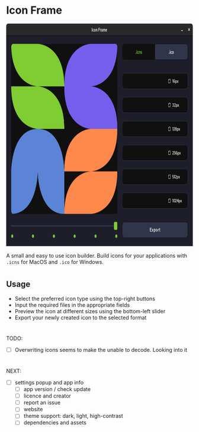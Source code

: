 # Icon Frame

<p align="center"><img src="https://raw.githubusercontent.com/ionutrogojan/icon_frame/main/icon-frame.png" height="600px"/></p>

A small and easy to use icon builder. Build icons for your applications with `.icns` for MacOS and `.ico` for Windows.

#

## Usage

- Select the preferred icon type using the top-right buttons
- Input the required files in the appropriate fields
- Preview the icon at different sizes using the bottom-left slider
- Export your newly created icon to the selected format

#

TODO:
- [ ] Overwriting icons seems to make the unable to decode. Looking into it

#

NEXT:
- [ ] settings popup and app info
    - [ ] app version / check update
    - [ ] licence and creator
    - [ ] report an issue
    - [ ] website
    - [ ] theme support: dark, light, high-contrast
    - [ ] dependencies and assets